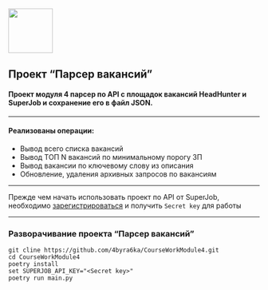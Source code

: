 # <img src="https://notion-emojis.s3-us-west-2.amazonaws.com/prod/svg-twitter/1f99a.svg" width="89"/>

## Проект “Парсер вакансий”

#### Проект модуля 4 парсер по API с площадок вакансий HeadHunter и SuperJob и сохранение его в файл JSON.
***
#### Реализованы операции:
* Вывод всего списка вакансий
* Вывод ТОП N вакансий по минимальному порогу ЗП
* Вывод вакансии по ключевому слову из описания
* Обновление, удаления архивных запросов по вакансиям

***
Прежде чем начать использовать проект по API от SuperJob, необходимо [зарегистрироваться](https://api.superjob.ru/register) и получить `Secret key` для работы
***
### Разворачивание проекта “Парсер вакансий”
    git cline https://github.com/4byra6ka/CourseWorkModule4.git
    cd CourseWorkModule4
    poetry install
    set SUPERJOB_API_KEY="<Secret key>"
    poetry run main.py

